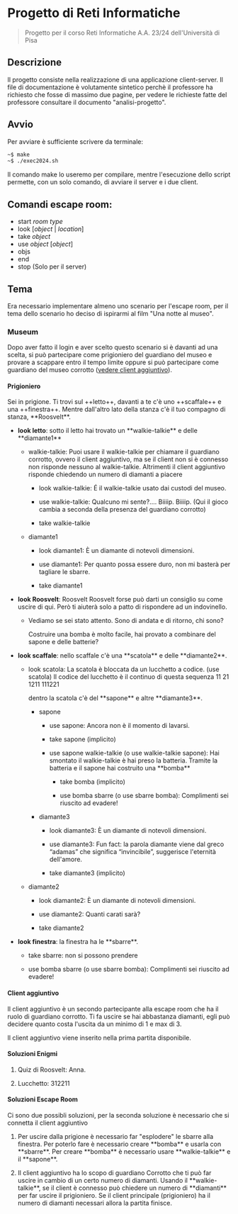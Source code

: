 # Progetto di Reti Informatiche

> Progetto per il corso Reti Informatiche A.A. 23/24 dell'Università di Pisa

## Descrizione

Il progetto consiste nella realizzazione di una applicazione client-server.
Il file di documentazione è volutamente sintetico perchè il professore ha richiesto che fosse di massimo due pagine, per vedere le richieste fatte del professore consultare il documento "analisi-progetto".

## Avvio

Per avviare è sufficiente scrivere da terminale:

```bash
~$ make
~$ ./exec2024.sh 
```

Il comando make lo useremo per compilare, mentre l'esecuzione dello script permette, con un solo comando, di avviare il server e i due client.

## Comandi escape room:

* start *room* *type*
* look [*object* | *location*]
* take *object*
* use *object* [*object*] 
* objs 
* end
* stop (Solo per il server)

## Tema

Era necessario implementare almeno uno scenario per l'escape room, per il tema dello scenario ho deciso di ispirarmi al film "Una notte al museo".

### Museum

Dopo aver fatto il login e aver scelto questo scenario si è davanti ad una scelta, si può partecipare come prigioniero del guardiano del museo e provare a scappare entro il tempo limite oppure si può partecipare come guardiano del museo corrotto ([vedere client aggiuntivo](#client-aggiuntivo)).

#### Prigioniero

Sei in prigione. Ti trovi sul \+\+letto\+\+, davanti a te c'è uno \+\+scaffale\+\+ e una \+\+finestra\+\+. Mentre dall'altro lato della stanza c'è il tuo compagno di stanza, \*\*Roosvelt\*\*. 

* **look letto**: sotto il letto hai trovato un \*\*walkie-talkie\*\* e delle \*\*diamante1\*\*

    * walkie-talkie: Puoi usare il walkie-talkie per chiamare il guardiano corrotto, ovvero il client aggiuntivo, ma se il client non si è connesso non risponde nessuno al walkie-talkie. Altrimenti il client aggiuntivo risponde chiedendo un numero di diamanti a piacere
        
        * look walkie-talkie: É il walkie-talkie usato dai custodi del museo.

        * use walkie-talkie: Qualcuno mi sente?.... Biiiip. Biiiip. (Qui il gioco cambia a seconda della presenza del guardiano corrotto)

        * take walkie-talkie                        

    * diamante1

        * look diamante1: È un diamante di notevoli dimensioni.

        * use diamante1: Per quanto possa essere duro, non mi basterà per tagliare le sbarre.

        * take diamante1   

* **look Roosvelt**: Roosvelt Roosvelt forse può darti un consiglio su come uscire di qui. Però ti aiuterà solo a patto di rispondere ad un indovinello.

    * Vediamo se sei stato attento. Sono di andata e di ritorno, chi sono? 

        Costruire una bomba è molto facile, hai provato a combinare del sapone e delle batterie?

* **look scaffale**: nello scaffale c'è una \*\*scatola\*\* e delle \*\*diamante2\*\*.

    * look scatola: La scatola è bloccata da un lucchetto a codice. (use scatola) Il codice del lucchetto è il continuo di questa sequenza
        11
        21
        1211
        111221

        dentro la scatola c'è del \*\*sapone\*\* e altre \*\*diamante3\*\*.

        * sapone

            * use sapone: Ancora non è il momento di lavarsi.

            * take sapone (implicito)

            * use sapone walkie-talkie (o use walkie-talkie sapone): Hai smontato il walkie-talkie è hai preso la batteria. Tramite la batteria e il sapone hai costruito una \*\*bomba\*\*

                * take bomba (implicito)

                * use bomba sbarre (o use sbarre bomba): Complimenti sei riuscito ad evadere!

        * diamante3

            * look diamante3: È un diamante di notevoli dimensioni.

            * use diamante3: Fun fact: la parola diamante viene dal greco “adamas” che significa “invincibile”, suggerisce l'eternità dell'amore.

            * take diamante3 (implicito)

    * diamante2

        * look diamante2: È un diamante di notevoli dimensioni.

        * use diamante2: Quanti carati sarà?

        * take diamante2

* **look finestra**: la finestra ha le \*\*sbarre\*\*.

    * take sbarre: non si possono prendere

    * use bomba sbarre (o use sbarre bomba): Complimenti sei riuscito ad evadere!

#### Client aggiuntivo

Il client aggiuntivo è un secondo partecipante alla escape room che ha il ruolo di guardiano corrotto. Ti fa uscire se hai abbastanza diamanti, egli può decidere quanto costa l'uscita da un minimo di 1 e max di 3.

Il client aggiuntivo viene inserito nella prima partita disponibile.

#### Soluzioni Enigmi

1. Quiz di Roosvelt: Anna.

2. Lucchetto: 312211

#### Soluzioni Escape Room

Ci sono due possibli soluzioni, per la seconda soluzione è necessario che si connetta il client aggiuntivo

1. Per uscire dalla prigione è necessario far "esplodere" le sbarre alla finestra. Per poterlo fare è necessario creare \*\*bomba\*\* e usarla con \*\*sbarre\*\*.
Per creare \*\*bomba\*\* è necessario usare \*\*walkie-talkie\*\* e il \*\*sapone\*\*.

2. Il client aggiuntivo ha lo scopo di guardiano Corrotto che ti può far uscire in cambio di un certo numero di diamanti. Usando il \*\*walkie-talkie\*\*, se il client è connesso può chiedere un numero di \*\*diamanti\*\* per far uscire il prigioniero. Se il client principale (prigioniero) ha il numero di diamanti necessari allora la partita finisce.
